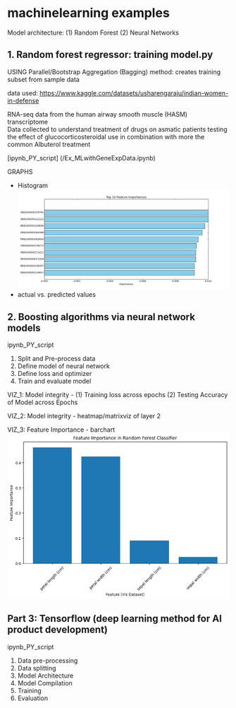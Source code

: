 # machinelearning examples
Model architecture: (1) Random Forest (2) Neural Networks

## 1. Random forest regressor: training model.py ##
 USING Parallel/Bootstrap Aggregation (Bagging) method: creates training subset from sample data

data used: https://www.kaggle.com/datasets/usharengaraju/indian-women-in-defense

RNA-seq data from the human airway smooth muscle (HASM) transcriptome  
Data collected to understand treatment of drugs on asmatic patients
testing the effect of glucocorticosteroidal use in combination with more the common Albuterol treatment

[ipynb_PY_script] (/Ex_MLwithGeneExpData.ipynb)

GRAPHS
- Histogram
  ![Histogram](/figure_1.png)
- actual vs. predicted values

## 2. Boosting algorithms via neural network models ##

ipynb_PY_script

1. Split and Pre-process data
2. Define model of neural network
3. Define loss and optimizer
4. Train and evaluate model

   
VIZ_1: Model integrity - (1) Training loss across epochs (2) Testing Accuracy of Model across Epochs

VIZ_2: Model integrity - heatmap/matrixviz of layer 2

VIZ_3: Feature Importance - barchart
 ![feature importance](/Random_forest_featureimportance.png)

## Part 3: Tensorflow (deep learning method for AI product development)
ipynb_PY_script
1. Data pre-processing
2. Data splitting
3. Model Architecture
4. Model Compilation
5. Training
6. Evaluation

